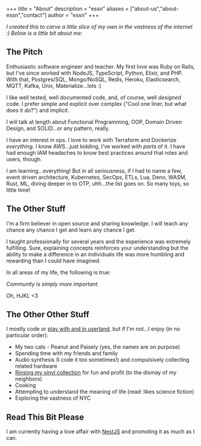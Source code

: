 +++
title = "About"
description = "essn"
aliases = ["about-us","about-essn","contact"]
author = "essn"
+++

*I created this to carve a little slice of my own in the vastness of the internet :) Below is a little bit about me:*

## The Pitch

Enthusiastic software engineer and teacher. My first love was Ruby on Rails, but I've since worked with NodeJS, TypeScript, Python, Elixir, and PHP. With that, Postgres/SQL, Mongo/NoSQL, Redis, Heroku, Elasticsearch, MQTT, Kafka, Unix, Materialize...lots :) 

I like well tested, well documented code, and, of course, well _designed_ code. I prefer simple and explicit over complex ("Cool one liner, but what does it _do_?") and implicit.

I will talk at length about Functional Programming, OOP, Domain Driven Design, and SOLID...or any pattern, really.

I have an interest in ops. I love to work with Terraform and Dockerize _everything_. I know AWS...just kidding, I've worked with _parts_ of it. I have had enough IAM headaches to know best practices around that roles and users, though.

I am learning...everything! But in all seriousness, if I had to name a few, event driven architecture, Kubernetes, SecOps, ETLs, Lua, Deno, WASM, Rust, ML, diving deeper in to OTP, uhh...the list goes on. So many toys, so little time!

## The Other Stuff

I'm a firm believer in open source and sharing knowledge. I will teach any chance any chance I get and learn any chance I get.

I taught professionally for several years and the experience was extremely fulfilling. Sure, explaining concepts reinforces your understanding but the ability to make a difference in an individuals life was more humbling and rewarding than I could have imagined.

In all areas of my life, the following is true:

*Community is simply more important.*

Oh, HJKL <3

## The Other Other Stuff

I mostly code or [play with and in userland](https://github.com/essn/dotfiles), but if I'm not...I enjoy (in no particular order):

- My two cats - Peanut and Paisely (yes, the names are on purpose)
- Spending time with my friends and family
- Audio synthesis (I code it too sometimes!) and compulsively collecting related hardware
- [Rinsing my vinyl collection](https://www.discogs.com/user/essn/collection) for fun and profit (to the dismay of my neighbors)
- Cooking
- Attempting to understand the meaning of life (read: likes science fiction)
- Exploring the vastness of NYC

## Read This Bit Please

I am currently having a love affair with [NestJS](https://nestjs.com/) and promoting it as much as I can.
